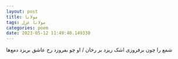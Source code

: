 ```yaml
---
layout: post
title: مولانا
tags: مولانا غزل
categories: poem
date: 2023-05-12 11:49:40.149330
---
```


شمع را چون برفروزی اشک ریزد بر رخان / او چو بفروزد رخ عاشق بریزد دمع‌ها